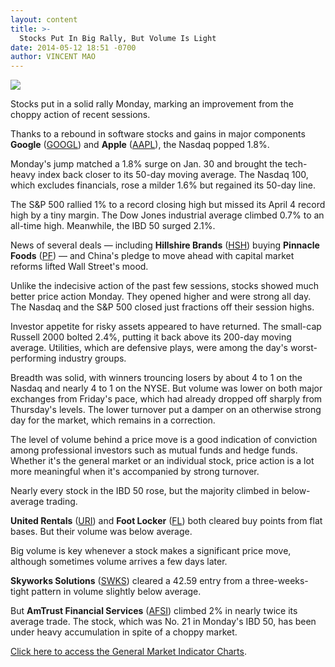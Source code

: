 ```yaml
---
layout: content
title: >-
  Stocks Put In Big Rally, But Volume Is Light
date: 2014-05-12 18:51 -0700
author: VINCENT MAO
---
```






![](https://www.investors.com/wp-content/uploads/ibd-migrated-images/MPv_140513_635355055102213217.png)









Stocks put in a solid rally Monday, marking an improvement from the choppy action of recent sessions.

  

Thanks to a rebound in software stocks and gains in major components **Google** ([GOOGL](https://research.investors.com/quote.aspx?symbol=GOOGL)) and **Apple** ([AAPL](https://research.investors.com/quote.aspx?symbol=AAPL)), the Nasdaq popped 1.8%.

  

Monday's jump matched a 1.8% surge on Jan. 30 and brought the tech-heavy index back closer to its 50-day moving average. The Nasdaq 100, which excludes financials, rose a milder 1.6% but regained its 50-day line.

  

The S&P 500 rallied 1% to a record closing high but missed its April 4 record high by a tiny margin. The Dow Jones industrial average climbed 0.7% to an all-time high. Meanwhile, the IBD 50 surged 2.1%.

  

News of several deals — including **Hillshire Brands** ([HSH](https://research.investors.com/quote.aspx?symbol=HSH)) buying **Pinnacle Foods** ([PF](https://research.investors.com/quote.aspx?symbol=PF)) — and China's pledge to move ahead with capital market reforms lifted Wall Street's mood.

  

Unlike the indecisive action of the past few sessions, stocks showed much better price action Monday. They opened higher and were strong all day. The Nasdaq and the S&P 500 closed just fractions off their session highs.

  

Investor appetite for risky assets appeared to have returned. The small-cap Russell 2000 bolted 2.4%, putting it back above its 200-day moving average. Utilities, which are defensive plays, were among the day's worst-performing industry groups.

  

Breadth was solid, with winners trouncing losers by about 4 to 1 on the Nasdaq and nearly 4 to 1 on the NYSE. But volume was lower on both major exchanges from Friday's pace, which had already dropped off sharply from Thursday's levels. The lower turnover put a damper on an otherwise strong day for the market, which remains in a correction.

  

The level of volume behind a price move is a good indication of conviction among professional investors such as mutual funds and hedge funds. Whether it's the general market or an individual stock, price action is a lot more meaningful when it's accompanied by strong turnover.

  

Nearly every stock in the IBD 50 rose, but the majority climbed in below-average trading.

  

**United Rentals** ([URI](https://research.investors.com/quote.aspx?symbol=URI)) and **Foot Locker** ([FL](https://research.investors.com/quote.aspx?symbol=FL)) both cleared buy points from flat bases. But their volume was below average.

  

Big volume is key whenever a stock makes a significant price move, although sometimes volume arrives a few days later.

  

**Skyworks Solutions** ([SWKS](https://research.investors.com/quote.aspx?symbol=SWKS)) cleared a 42.59 entry from a three-weeks-tight pattern in volume slightly below average.

  

But **AmTrust Financial Services** ([AFSI](https://research.investors.com/quote.aspx?symbol=AFSI)) climbed 2% in nearly twice its average trade. The stock, which was No. 21 in Monday's IBD 50, has been under heavy accumulation in spite of a choppy market.

  

[Click here to access the General Market Indicator Charts](https://www.investors.com/pdf/GMI_051314.pdf).




